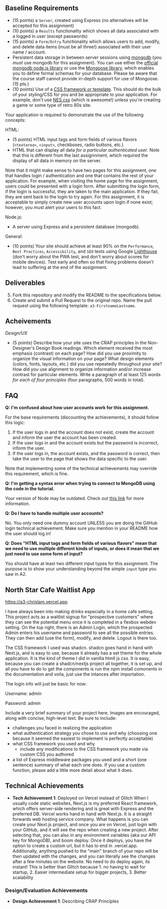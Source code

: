 
Baseline Requirements
---
- (15 points) a `Server`, created using Express (no alternatives will be accepted for this assignment)
- (10 points) a `Results` functionality which shows all data associated with a logged in user (except passwords)
- (15 points) a `Form/Entry` functionality which allows users to add, modify, and delete data items (must be all three!) associated with their user name / account.
- Persistent data storage in between server sessions using [mongodb](https://www.mongodb.com/cloud/atlas) (you *must* use mongodb for this assignment). You can use either the [official mongodb node.js library](https://www.npmjs.com/package/mongodb) or use the [Mongoose library](https://www.npmjs.com/package/mongoose), which enables you to define formal schemas for your database. Please be aware that the course staff cannot provide in-depth support for use of Mongoose.  (15 pts.)
- (10 points) Use of a [CSS framework or template](https://github.com/troxler/awesome-css-frameworks). This should do the bulk of your styling/CSS for you and be appropriate to your application.
  For example, don't use [NES.css](https://nostalgic-css.github.io/NES.css/) (which is awesome!) unless you're creating a game or some type of retro 80s site.

Your application is required to demonstrate the use of the following concepts:

HTML:
- (5 points) HTML input tags and form fields of various flavors (`<textarea>`, `<input>`, checkboxes, radio buttons, etc.)
- HTML that can display all data *for a particular authenticated user*. Note that this is different from the last assignnment, which required the display of all data in memory on the server.

Note that it might make sense to have two pages for this assignment, one that handles login / authentication and one that contains the rest of your application.
For example, when visiting the home page for the assignment, users could be presented with a login form. After submitting the login form, if the login is
successful, they are taken to the main application. If they fail, they are sent back to the login to try again. For this assignment, it is acceptable to simply create
new user accounts upon login if none exist; however, you must alert your users to this fact.

Node.js:
- A server using Express and a persistent database (mongodb).

General:
- (10 points) Your site should achieve at least 90% on the `Performance`, `Best Practices`, `Accessibility`, and `SEO` tests
  using Google [Lighthouse](https://developers.google.com/web/tools/lighthouse) (don't worry about the PWA test, and don't worry about scores for mobile devices).
  Test early and often so that fixing problems doesn't lead to suffering at the end of the assignment.

Deliverables
---

5. Fork this repository and modify the README to the specifications below.
6. Create and submit a Pull Request to the original repo. Name the pull request using the following template: `a3-FirstnameLastname`.

Acheivements
---



*Design/UX*
- (5 points) Describe how your site uses the CRAP principles in the Non-Designer's Design Book readings.
  Which element received the most emphasis (contrast) on each page?
  How did you use proximity to organize the visual information on your page?
  What design elements (colors, fonts, layouts, etc.) did you use repeatedly throughout your site?
  How did you use alignment to organize information and/or increase contrast for particular elements.
  Write a paragraph of at least 125 words *for each of four principles* (four paragraphs, 500 words in total).


FAQ
---

**Q: I'm confused about how user accounts work for this assignment.**

For the base requirements (discounting the achievements), it should follow this logic:

1. If the user logs in and the account does not exist, create the account and inform the user the account has been created.
2. If the user logs in and the account exists but the password is incorrect, inform the user.
3. If the user logs in, the account exists, and the password is correct, then take the user to the page that shows the data specific to the user.

Note that implementing some of the technical achievements may override this requirement, which is fine.

**Q: I'm getting a syntax error when trying to connect to MongoDB using the code in the tutorial.**

Your version of Node may be outdated. Check out [this link](https://stackoverflow.com/questions/77749884/session-options-session-syntaxerror-unexpected-token-mongoose-give-a) for more information.

**Q: Do I have to handle multiple user accounts?**

No. You only need one dummy account UNLESS you are doing the GitHub login technical achievement. Make sure you mention in your README how the user should log in!


**Q: Does "HTML input tags and form fields of various flavors" mean that we need to use multiple different kinds of inputs, or does it mean that we just need to use some form of input?**

You should have at least two different input types for this assignment. The purpose is to show your understanding beyond the simple `input` type you saw in A2.


## North Star Cafe Waitlist App
https://a3-chrislam.vercel.app

I have always been into making drinks especially in a home cafe setting. This project acts as a waitlist signup for "prospective customers" where they can see the potential menu once it is completed in a flexbox webdev setting.
On the top right, there is an Admin Login, which the prospected Admin enters his username and password to see all the possible entries. They can then add (use the form), modify, and delete. Logout is there too.

The CSS framework I used was shadcn. shadcn goes hand in hand with Next.js, and is easy to use, because it already has a set theme for the whole application. It is the kind of theme I did in vanilla htmll js css. It is easy, because you can create a shadcn/nextjs project all together, it is set up, and all you have to do to get the components is run the npm install comonents in the documentation and voila, just use the intances after importation.

The login info will just be basic for now:

Username: admin

Password: admin


Include a very brief summary of your project here. Images are encouraged, along with concise, high-level text. Be sure to include:

- challenges you faced in realizing the application
- what authentication strategy you chose to use and why (choosing one because it seemed the easiest to implement is perfectly acceptable)
- what CSS framework you used and why
    - include any modifications to the CSS framework you made via custom CSS you authored
- a list of Express middleware packages you used and a short (one sentence) summary of what each one does. If you use a custom function, please add a little more detail about what it does.

## Technical Achievements
- **Tech Achievement 1**: Deployed on Vercel instead of Glitch
  When I usually code static websites, Next.js is my preferred React framework, which offers server-side rendering and is great with Express and the preferred DB. Vercel works hand in hand with Next.js. It is a straight forwards web hosting service company. What happens is you can create your Next.js project, and once you are on Vercel, just login with your GitHub, and it will see the repo when creating a new project. After selecting that, you can also in any environment variables (aka our API key for MongoDB), and boom deploy. Once it deploys, you have the option to create a custom url, but it has to end in .vercel.app. Additionally, anything pushed to the "main" branch of your repo will be then updated with the changes, and you can literally see the changes after a few minutes on the website. No need to do deploy again, its instant! This is better than Glitch because 1. no having to wait for startup, 2. Easier intermediate setup for bigger projects, 3. Better scalability

### Design/Evaluation Achievements
- **Design Achievement 1**: Describing CRAP Principles

